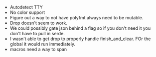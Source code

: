 - Autodetect TTY
- No color support
- Figure out a way to not have polyfmt always need to be mutable.
- Drop doesn't seem to work.
- We could possibly gate json behind a flag so if you don't need it you don't have to pull in serde.
- I wasn't able to get drop to properly handle finish_and_clear. FOr the global it would run immediately.
- macros need a way to span
